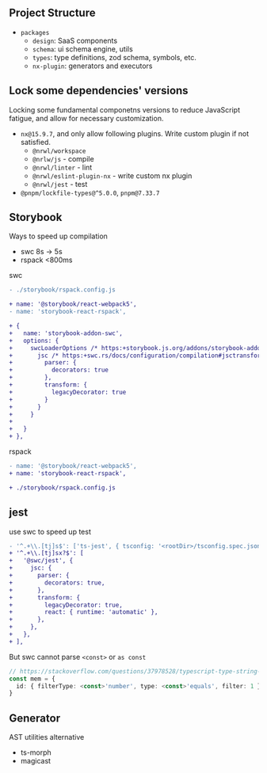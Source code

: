 ## Project Structure

- `packages`
    - `design`: SaaS components
    - `schema`: ui schema engine, utils
    - `types`: type definitions, zod schema, symbols, etc.
    - `nx-plugin`: generators and executors

## Lock some dependencies' versions

Locking some fundamental componetns versions to reduce JavaScript fatigue, and allow for necessary customization.

- `nx@15.9.7`, and only allow following plugins. Write custom plugin if not satisfied.
    - `@nrwl/workspace`
    - `@nrlw/js` - compile
    - `@nrwl/linter` - lint
    - `@nrwl/eslint-plugin-nx` - write custom nx plugin
    - `@nrwl/jest` - test
- `@pnpm/lockfile-types@^5.0.0`, `pnpm@7.33.7`

## Storybook

Ways to speed up compilation

- swc 8s -> 5s
- rspack <800ms

swc

```diff
- ./storybook/rspack.config.js

+ name: '@storybook/react-webpack5',
- name: 'storybook-react-rspack',

+ {
+   name: 'storybook-addon-swc',
+   options: {
+     swcLoaderOptions /* https:+storybook.js.org/addons/storybook-addon-swc */: {
+       jsc /* https:+swc.rs/docs/configuration/compilation#jsctransformlegacydecorator */: {
+         parser: {
+           decorators: true
+         },
+         transform: {
+           legacyDecorator: true
+         }
+       }
+     }
+
+   }
+ },
```

rspack

```diff
- name: '@storybook/react-webpack5',
+ name: 'storybook-react-rspack',

+ ./storybook/rspack.config.js
```

## jest

use swc to speed up test
```diff
- '^.+\\.[tj]s$': ['ts-jest', { tsconfig: '<rootDir>/tsconfig.spec.json' }],
+ '^.+\\.[tj]sx?$': [
+   '@swc/jest', {
+     jsc: {
+       parser: {
+         decorators: true,
+       },
+       transform: {
+         legacyDecorator: true,
+         react: { runtime: 'automatic' },
+       },
+     },
+   },
+ ],
```
But swc cannot parse `<const>` or `as const`
```ts
// https://stackoverflow.com/questions/37978528/typescript-type-string-is-not-assignable-to-type
const mem = {
  id: { filterType: <const>'number', type: <const>'equals', filter: 1 },
}
```

## Generator

AST utilities alternative
- ts-morph
- magicast
